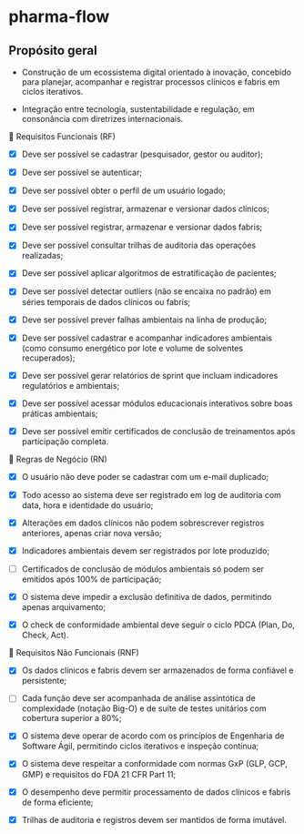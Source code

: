 # pharma-flow

## Propósito geral

- Construção de um ecossistema digital orientado à inovação, concebido para planejar, acompanhar e registrar processos clínicos e fabris em ciclos iterativos.

- Integração entre tecnologia, sustentabilidade e regulação, em consonância com diretrizes internacionais.

📌 Requisitos Funcionais (RF)

- [x] Deve ser possível se cadastrar (pesquisador, gestor ou auditor);

- [x] Deve ser possível se autenticar;

- [x] Deve ser possível obter o perfil de um usuário logado;

- [x] Deve ser possível registrar, armazenar e versionar dados clínicos;

- [x] Deve ser possível registrar, armazenar e versionar dados fabris;

- [x] Deve ser possível consultar trilhas de auditoria das operações realizadas;

- [x] Deve ser possível aplicar algoritmos de estratificação de pacientes;

- [x] Deve ser possível detectar outliers (não se encaixa no padrão) em séries temporais de dados clínicos ou fabris;

- [x] Deve ser possível prever falhas ambientais na linha de produção;

- [x] Deve ser possível cadastrar e acompanhar indicadores ambientais (como consumo energético por lote e volume de solventes recuperados);

- [x] Deve ser possível gerar relatórios de sprint que incluam indicadores regulatórios e ambientais;

- [x] Deve ser possível acessar módulos educacionais interativos sobre boas práticas ambientais;

- [x] Deve ser possível emitir certificados de conclusão de treinamentos após participação completa.

📌 Regras de Negócio (RN)

- [x] O usuário não deve poder se cadastrar com um e-mail duplicado;

- [x] Todo acesso ao sistema deve ser registrado em log de auditoria com data, hora e identidade do usuário;

- [x] Alterações em dados clínicos não podem sobrescrever registros anteriores, apenas criar nova versão;

- [x] Indicadores ambientais devem ser registrados por lote produzido;

- [ ] Certificados de conclusão de módulos ambientais só podem ser emitidos após 100% de participação;

- [x] O sistema deve impedir a exclusão definitiva de dados, permitindo apenas arquivamento;

- [x] O check de conformidade ambiental deve seguir o ciclo PDCA (Plan, Do, Check, Act).

📌 Requisitos Não Funcionais (RNF)

- [x] Os dados clínicos e fabris devem ser armazenados de forma confiável e persistente;

- [ ] Cada função deve ser acompanhada de análise assintótica de complexidade (notação Big-O) e de suíte de testes unitários com cobertura superior a 80%;

- [x] O sistema deve operar de acordo com os princípios de Engenharia de Software Ágil, permitindo ciclos iterativos e inspeção contínua;

- [x] O sistema deve respeitar a conformidade com normas GxP (GLP, GCP, GMP) e requisitos do FDA 21 CFR Part 11;

- [x] O desempenho deve permitir processamento de dados clínicos e fabris de forma eficiente;

- [x] Trilhas de auditoria e registros devem ser mantidos de forma imutável.